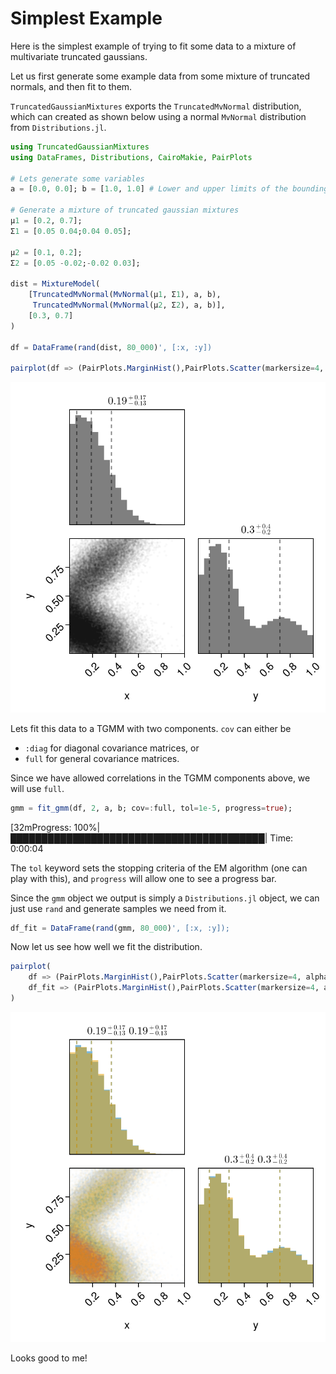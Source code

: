 # Simplest Example

Here is the simplest example of trying to fit some data to a mixture of multivariate truncated gaussians. 

Let us first generate some example data from some mixture of truncated normals, and then fit to them.  

`TruncatedGaussianMixtures` exports the `TruncatedMvNormal` distribution, which can created as shown below using a normal `MvNormal` distribution from `Distributions.jl`.


```julia
using TruncatedGaussianMixtures
using DataFrames, Distributions, CairoMakie, PairPlots

# Lets generate some variables
a = [0.0, 0.0]; b = [1.0, 1.0] # Lower and upper limits of the bounding box

# Generate a mixture of truncated gaussian mixtures
μ1 = [0.2, 0.7]; 
Σ1 = [0.05 0.04;0.04 0.05];

μ2 = [0.1, 0.2]; 
Σ2 = [0.05 -0.02;-0.02 0.03];

dist = MixtureModel(
    [TruncatedMvNormal(MvNormal(μ1, Σ1), a, b), 
     TruncatedMvNormal(MvNormal(μ2, Σ2), a, b)],
    [0.3, 0.7]
)

df = DataFrame(rand(dist, 80_000)', [:x, :y])

pairplot(df => (PairPlots.MarginHist(),PairPlots.Scatter(markersize=4, alpha=0.05), PairPlots.MarginConfidenceLimits()))
```

![alt text](./output_1_0.png)

Lets fit this data to a TGMM with two components. 
`cov` can either be 
- `:diag` for diagonal covariance matrices, or 
- `full` for general covariance matrices. 

Since we have allowed correlations in the TGMM components above, we will use `full`.
```julia
gmm = fit_gmm(df, 2, a, b; cov=:full, tol=1e-5, progress=true);
```

[32mProgress: 100%|█████████████████████████████████████████| Time: 0:00:04


The `tol` keyword sets the stopping criteria of the EM algorithm (one can play with this), and `progress` will allow one to see a progress bar. 

Since the `gmm` object we output is simply a `Distributions.jl` object, we can just use `rand` and generate samples we need from it. 


```julia
df_fit = DataFrame(rand(gmm, 80_000)', [:x, :y]);
```

Now let us see how well we fit the distribution.


```julia
pairplot(
    df => (PairPlots.MarginHist(),PairPlots.Scatter(markersize=4, alpha=0.03), PairPlots.MarginConfidenceLimits()),
    df_fit => (PairPlots.MarginHist(),PairPlots.Scatter(markersize=4, alpha=0.03), PairPlots.MarginConfidenceLimits())
)
```
![alt text](./output_7_0.png)


Looks good to me!

